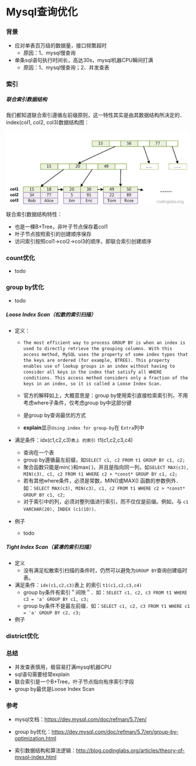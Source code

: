 # Mysql查询优化

### 背景

- 应对单表百万级的数据量，接口频繁超时
  - 原因：1、mysql慢查询
- 单条sql语句执行时间长，高达30s，mysql机器CPU瞬间打满
  - 原因：1、mysql慢查询；2、并发查表

### 索引

##### 联合索引数据结构

我们都知道联合索引遵循左前缀原则，这一特性其实是由其数据结构所决定的．index(col1, col2, col3)数据结构图：

![](https://github.com/li-zeyuan/access/blob/master/img/unified_index_data_structure.png)

联合索引数据结构特性：

- 也是一棵B+Tree，非叶子节点保存着col1
- 叶子节点按照索引的创建顺序保存
- 访问索引按照col1->col2->col3的顺序，即联合索引创建顺序

### count优化

- todo

### group by优化

- todo

##### Loose Index Scan（松散的索引扫描）

- 定义：

  - ```
    The most efficient way to process GROUP BY is when an index is used to directly retrieve the grouping columns. With this access method, MySQL uses the property of some index types that the keys are ordered (for example, BTREE). This property enables use of lookup groups in an index without having to consider all keys in the index that satisfy all WHERE conditions. This access method considers only a fraction of the keys in an index, so it is called a Loose Index Scan.
    ```

  - 官方的解释如上，大概意思是：group by使用索引直接检索索引列，不用考虑where子条件，仅考虑group by中这部分键

  - 是group by查询最优的方式 

  - **explain**显示`Using index for group-by`在 `Extra`列中

- 满足条件：idx(c1,c2,c3)`表上 的索引 `t1(c1,c2,c3,c4)

  - 查询在一个表
  - group by遵循最左前缀，如`SELECT c1, c2 FROM t1 GROUP BY c1, c2; `
  - 聚合函数只能是min( )和max( )，并且是指向同一列，如`SELECT MAX(c3), MIN(c3), c1, c2 FROM t1 WHERE c2 > *const* GROUP BY c1, c2; `
  - 若有其他where条件，必须是常数，MIN()或MAX() 函数的参数例外．如：`SELECT MAX(c3), MIN(c3), c1, c2 FROM t1 WHERE c2 > *const* GROUP BY c1, c2; `
  - 对于索引中的列，必须对整列值进行索引，而不仅仅是前缀。例如，与 `c1 VARCHAR(20), INDEX (c1(10))`．

- 例子

  - todo

##### Tight Index Scan（紧凑的索引扫描）

- 定义
  - 没有满足松散索引扫描的条件时，仍然可以避免为`GROUP BY`查询创建临时表。
- 满足条件：`idx(c1,c2,c3)`表上 的索引 `t1(c1,c2,c3,c4)`
  - group by条件有索引＂间隙＂．如：`SELECT c1, c2, c3 FROM t1 WHERE c2 = 'a' GROUP BY c1, c3;`
  - group by条件不是最左前缀．如：`SELECT c1, c2, c3 FROM t1 WHERE c1 = 'a' GROUP BY c2, c3;`
- 例子

### district优化

### 总结

- 并发查表慎用，极容易打满mysql机器CPU
- sql语句需要经常explain
- 联合索引是一个B+Tree，叶子节点指向有序索引字段
- group by最优是Loose Index Scan

### 参考

- mysql文档：https://dev.mysql.com/doc/refman/5.7/en/

- group by优化：https://dev.mysql.com/doc/refman/5.7/en/group-by-optimization.html
- 索引数据结构和算法逻辑：http://blog.codinglabs.org/articles/theory-of-mysql-index.html